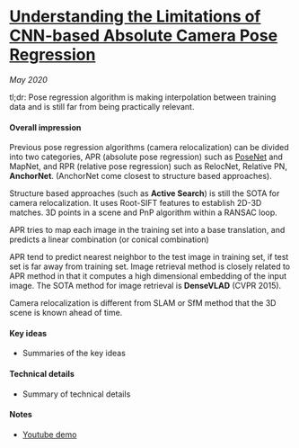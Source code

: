 # [Understanding the Limitations of CNN-based Absolute Camera Pose Regression](https://arxiv.org/abs/1903.07504)

_May 2020_

tl;dr: Pose regression algorithm is making interpolation between training data and is still far from being practically relevant.

#### Overall impression
Previous pose regression algorithms (camera relocalization) can be divided into two categories, APR (absolute pose regression) such as [PoseNet](posenet.md) and MapNet, and RPR (relative pose regression) such as RelocNet, Relative PN, **AnchorNet**. (AnchorNet come closest to structure based approaches). 

Structure based approaches (such as **Active Search**) is still the SOTA for camera relocalization. It uses Root-SIFT features to establish 2D-3D matches. 3D points in a scene and PnP algorithm within a RANSAC loop.

APR tries to map each image in the training set into a base translation, and predicts a linear combination (or conical combination)

APR tend to predict nearest neighbor to the test image in training set, if test set is far away from training set. Image retrieval method is closely related to APR method in that it computes a high dimensional embedding of the input image. The SOTA method for image retrieval is **DenseVLAD** (CVPR 2015). 

Camera relocalization is different from SLAM or SfM method that the 3D scene is known ahead of time. 

#### Key ideas
- Summaries of the key ideas

#### Technical details
- Summary of technical details

#### Notes
- [Youtube demo](https://www.youtube.com/watch?v=7Efueln55P4)


